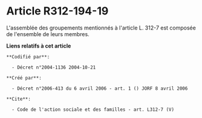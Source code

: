 # Article R312-194-19

L'assemblée des groupements mentionnés à l'article L. 312-7 est composée de l'ensemble de leurs membres.

**Liens relatifs à cet article**

	**Codifié par**:

	  - Décret n°2004-1136 2004-10-21

	**Créé par**:

	  - Décret n°2006-413 du 6 avril 2006 - art. 1 () JORF 8 avril 2006

	**Cite**:

	  - Code de l'action sociale et des familles - art. L312-7 (V)
